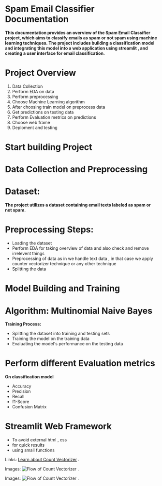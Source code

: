 
# Spam Email Classifier Documentation

**This documentation provides an overview of the Spam Email Classifier project, which aims to classify emails as spam or not spam using machine learning techniques. The project includes building a classification model and integrating this model into a web application using streamlit , and creating a user interface for email classification.**

# Project Overview
1. Data Collection 
2. Perform EDA on data
3. Perform preprocessing 
4. Choose Machine Learning algorithm 
5. After choosing train model on preprocess data
6. Get predictions on testing data
7. Perform Evaluation metrics on predictions
8. Choose web frame 
9. Deploment and testing
 
# Start building Project
# Data Collection and Preprocessing
# Dataset:
**The project utilizes a dataset containing email texts labeled as spam or not spam.**
# Preprocessing Steps:
- Loading the dataset
- Perform EDA for taking overview of data and also check and remove irrelevent things
- Preprocessing of data as in we handle text data , in that case we apply counter vectorizer technique or any other technique 
- Splitting the data


# Model Building and Training
# Algorithm: Multinomial Naive Bayes
**Training Process:**
- Splitting the dataset into training and testing sets
- Training the model on the training data
- Evaluating the model's performance on the testing data

# Perform different Evaluation metrics 
**On classification model**
- Accuracy 
- Precision
- Recall
- f1-Score
- Confusion Matrix

# Streamlit Web Framework 
- To avoid external html , css
- for quick results 
- using small functions

 Links: [Learn about Count Vectorizer]( https://scikit-learn.org/stable/modules/generated/sklearn.feature_extraction.text.CountVectorizer.html) .


 Images: ![Flow of Count Vectorizer](https://www.researchgate.net/publication/354354484/figure/fig2/AS:1080214163595268@1634554534648/Illustration-of-count-vectorization.jpg) .

  Images: ![Flow of Count Vectorizer](https://www.educative.io/api/edpresso/shot/5197621598617600/image/6596233398321152) .
